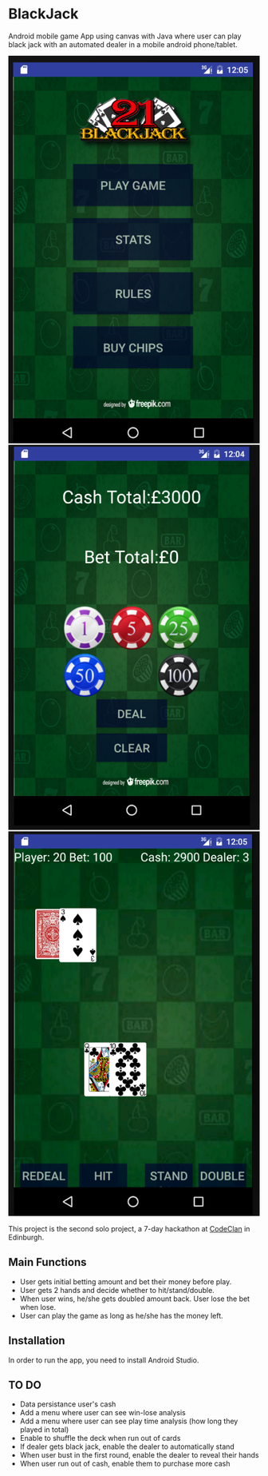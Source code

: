 # BlackJack
Android mobile game App using canvas with Java where user can play black jack with an automated dealer in a mobile android phone/tablet.

![Alt text](image/image1.PNG?raw=true "Optional Title")
![Alt text](image/image2.PNG?raw=true "Optional Title")
![Alt text](image/image3.PNG?raw=true "Optional Title")

This project is the second solo project, a 7-day hackathon at [CodeClan](https://codeclan.com/) in Edinburgh.

## Main Functions
- User gets initial betting amount and bet their money before play.
- User gets 2 hands and decide whether to hit/stand/double.
- When user wins, he/she gets doubled amount back. User lose the bet when lose.
- User can play the game as long as he/she has the money left.

## Installation
In order to run the app, you need to install Android Studio.

## TO DO
- Data persistance user's cash
- Add a menu where user can see win-lose analysis
- Add a menu where user can see play time analysis (how long they played in total)
- Enable to shuffle the deck when run out of cards
- If dealer gets black jack, enable the dealer to automatically stand
- When user bust in the first round, enable the dealer to reveal their hands
- When user run out of cash, enable them to purchase more cash



